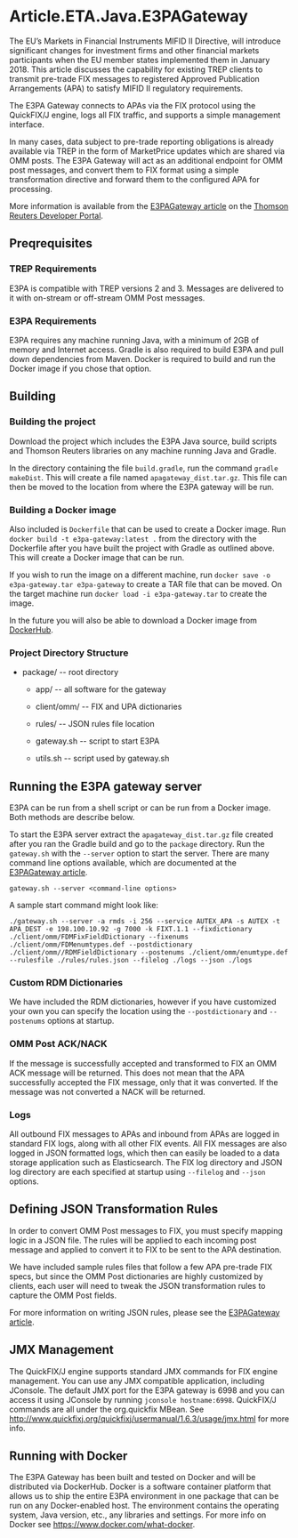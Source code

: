 # Article.ETA.Java.E3PAGateway

The EU’s Markets in Financial Instruments MIFID II Directive, will introduce significant changes for investment firms and other financial markets participants when the EU member states implemented them in January 2018. This article discusses the capability for existing TREP clients to transmit pre-trade FIX messages to registered Approved Publication Arrangements (APA) to satisfy MIFID II regulatory requirements.

The E3PA Gateway connects to APAs via the FIX protocol using the QuickFIX/J engine, logs all FIX traffic, and supports a simple management interface.

In many cases, data subject to pre-trade reporting obligations is already available via TREP in the form of MarketPrice updates which are shared via OMM posts. The E3PA Gateway will act as an additional endpoint for OMM post messages, and convert them to FIX format using a simple transformation directive and forward them to the configured APA for processing.

More information is available from the [E3PAGateway article](https://developers.thomsonreuters.com/articles-samples) on the [Thomson Reuters Developer Portal](https://developers.thomsonreuters.com).

## Preqrequisites

### TREP Requirements
E3PA is compatible with TREP versions 2 and 3. Messages are delivered to it with on-stream or off-stream OMM Post messages.

### E3PA Requirements
E3PA requires any machine running Java, with a minimum of 2GB of memory and Internet access. Gradle is also required to build E3PA and pull down dependencies from Maven. Docker is required to build and run the Docker image if you chose that option.

## Building 

### Building the project
Download the project which includes the E3PA Java source, build scripts and Thomson Reuters libraries on any machine running Java and Gradle.

In the directory containing the file `build.gradle`, run the command `gradle makeDist`. This will create a file named `apagateway_dist.tar.gz`. This file can then be moved to the location from where the E3PA gateway will be run.

### Building a Docker image
Also included is `Dockerfile` that can be used to create a Docker image. Run `docker build -t e3pa-gateway:latest .` from the directory with the Dockerfile after you have built the project with Gradle as outlined above. This will create a Docker image that can be run.

If you wish to run the image on a different machine, run `docker save -o e3pa-gateway.tar e3pa-gateway` to create a TAR file that can be moved. On the target machine run `docker load -i e3pa-gateway.tar` to create the image.

In the future you will also be able to download a Docker image from [DockerHub](https://hub.docker.com/).

### Project Directory Structure
* package/ -- root directory

  * app/ -- all software for the gateway   

  * client/omm/ -- FIX and UPA dictionaries

  * rules/ -- JSON rules file location

  * gateway.sh -- script to start E3PA 

  * utils.sh -- script used by gateway.sh 

## Running the E3PA gateway server
E3PA can be run from a shell script or can be run from a Docker image. Both methods are describe below.

To start the E3PA server extract the `apagateway_dist.tar.gz` file created after you ran the Gradle build and go to the `package` directory. Run the `gateway.sh` with the `--server` option to start the server. There are many command line options available, which are documented at the [E3PAGateway article](https://developers.thomsonreuters.com/articles-samples).

`gateway.sh --server <command-line options>`

A sample start command might look like:

`./gateway.sh --server -a rmds -i 256 --service AUTEX_APA -s AUTEX -t APA_DEST -e 198.100.10.92 -g 7000 -k FIXT.1.1 --fixdictionary ./client/omm/FDMFixFieldDictionary --fixenums ./client/omm/FDMenumtypes.def --postdictionary ./client/omm//RDMFieldDictionary --postenums ./client/omm/enumtype.def --rulesfile ./rules/rules.json --filelog ./logs --json ./logs`

### Custom RDM Dictionaries

We have included the RDM dictionaries, however if you have customized your own you can specify the location using the `--postdictionary` and `--postenums` options at startup.

### OMM Post ACK/NACK

If the message is successfully accepted and transformed to FIX an OMM ACK message will be returned. This does not mean that the APA successfully accepted the FIX message, only that it was converted. If the message was not converted a NACK will be returned.

### Logs

All outbound FIX messages to APAs and inbound from APAs are logged in standard FIX logs, along with all other FIX events.  All FIX messages are also logged in JSON formatted logs, which then can easily be loaded to a data storage application such as Elasticsearch. The FIX log directory and JSON log directory are each specified at startup using `--filelog` and `--json` options.

## Defining JSON Transformation Rules

In order to convert OMM Post messages to FIX, you must specify mapping logic in a JSON file. The rules will be applied to each incoming post message and applied to convert it to FIX to be sent to the APA destination.

We have included sample rules files that follow a few APA pre-trade FIX specs, but since the OMM Post dictionaries are highly customized by clients, each user will need to tweak the JSON transformation rules to capture the OMM Post fields.

For more information on writing JSON rules, please see the [E3PAGateway article](https://developers.thomsonreuters.com/articles-samples).

## JMX Management

The QuickFIX/J engine supports standard JMX commands for FIX engine management. You can use any JMX compatible application, including JConsole. The default JMX port for the E3PA gateway is 6998 and you can access it using JConsole by running `jconsole hostname:6998`. QuickFIX/J commands are all under the org.quickfix MBean. See http://www.quickfixj.org/quickfixj/usermanual/1.6.3/usage/jmx.html for more info.

## Running with Docker
The E3PA Gateway has been built and tested on Docker and will be distributed via DockerHub. Docker is a software container platform that allows us to ship the entire E3PA environment in one package that can be run on any Docker-enabled host. The environment contains the operating system, Java version, etc., any libraries and settings. For more info on Docker see https://www.docker.com/what-docker.



